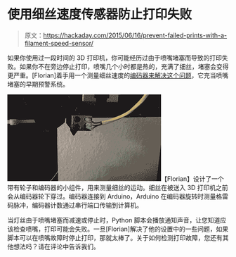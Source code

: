 # 使用细丝速度传感器防止打印失败

> 原文：<https://hackaday.com/2015/06/16/prevent-failed-prints-with-a-filament-speed-sensor/>

如果你使用过一段时间的 3D 打印机，你可能经历过由于喷嘴堵塞而导致的打印失败。如果你不在旁边停止打印，喷嘴几个小时都是热的，充满了细丝，堵塞会变得更严重。[Florian]着手用一个测量细丝速度的[编码器来解决这个问题](http://www.cuddleburrito.com/blog/2015/6/11/preventing-failed-prints-with-filament-feed-encoder-and-arduino)，它充当喷嘴堵塞的早期预警系统。

![static1.squarespace.com](img/f9e72d257c8bb5f28e339a3e48e7456f.png)【Florian】设计了一个带有轮子和编码器的小组件，用来测量细丝的运动。细丝在被送入 3D 打印机之前会从编码器轮下穿过。编码器连接到 Arduino，Arduino 在编码器旋转时测量格雷码脉冲，编码器计数通过串行端口传输到计算机。

当灯丝由于喷嘴堵塞而减速或停止时，Python 脚本会播放通知声音，让您知道应该检查喷嘴，打印可能会失败。一旦[Florian]解决了他的设置中的一些问题，如果脚本可以在喷嘴故障时停止打印，那就太棒了。关于如何检测打印故障，您还有其他想法吗？请在评论中告诉我们。